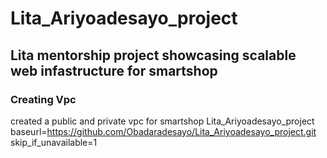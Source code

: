 # Lita_Ariyoadesayo_project
## Lita mentorship project showcasing scalable web infastructure for smartshop
### Creating Vpc
created a public and private vpc for smartshop
Lita_Ariyoadesayo_project
baseurl=https://github.com/Obadaradesayo/Lita_Ariyoadesayo_project.git
skip_if_unavailable=1
